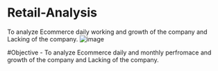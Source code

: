 # Retail-Analysis
To analyze Ecommerce daily working and growth of the company and Lacking of the company.
![image](https://user-images.githubusercontent.com/111237089/210867658-af7455f2-9899-437f-a3d3-23be31471484.png)


#Objective - To analyze Ecommerce daily and monthly perfromace and growth of the company and Lacking of the company.

